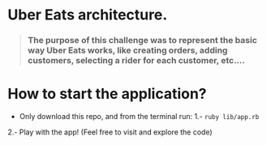 # Uber Eats architecture.
> ### The purpose of this challenge was to represent the basic way Uber Eats works, like creating orders, adding customers, selecting a rider for each customer, etc....

# How to start the application?

- Only download this repo, and from the terminal run:
1.- `ruby lib/app.rb`

2.- Play with the app! (Feel free to visit and explore the code)

